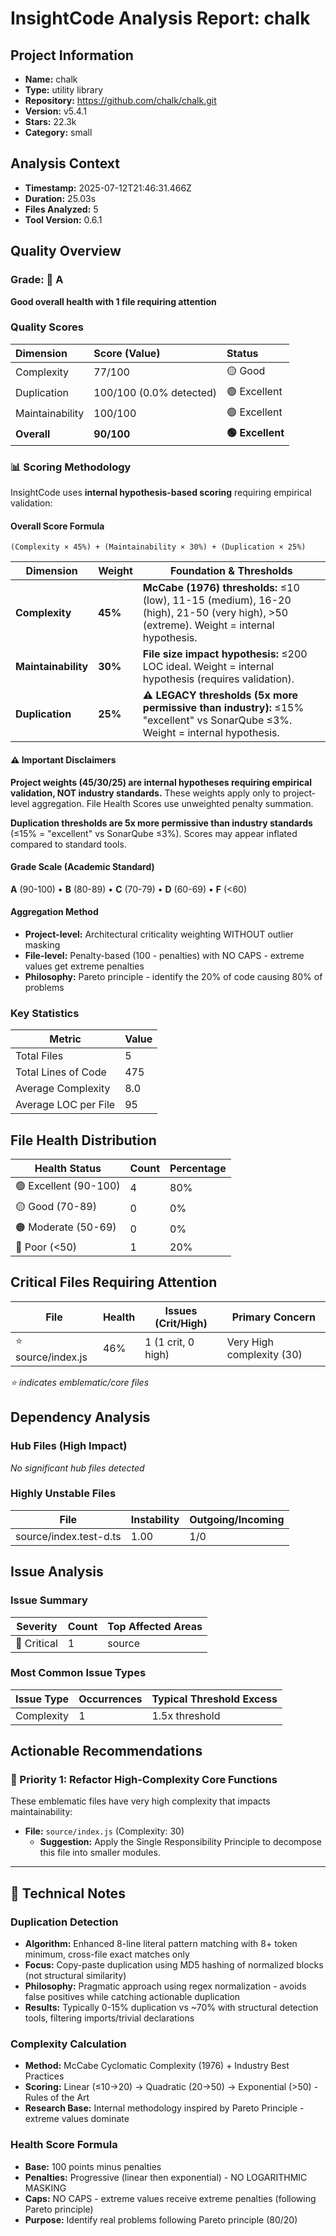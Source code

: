 # InsightCode Analysis Report: chalk

## Project Information

- **Name:** chalk
- **Type:** utility library
- **Repository:** https://github.com/chalk/chalk.git
- **Version:** v5.4.1
- **Stars:** 22.3k
- **Category:** small

## Analysis Context

- **Timestamp:** 2025-07-12T21:46:31.466Z
- **Duration:** 25.03s
- **Files Analyzed:** 5
- **Tool Version:** 0.6.1

## Quality Overview

### Grade: 🌟 **A**

**Good overall health with 1 file requiring attention**

### Quality Scores

| Dimension | Score (Value) | Status |
|:---|:---|:---|
| Complexity | 77/100 | 🟡 Good |
| Duplication | 100/100 (0.0% detected) | 🟢 Excellent |
| Maintainability | 100/100 | 🟢 Excellent |
| **Overall** | **90/100** | **🟢 Excellent** |

### 📊 Scoring Methodology

InsightCode uses **internal hypothesis-based scoring** requiring empirical validation:

#### Overall Score Formula
`(Complexity × 45%) + (Maintainability × 30%) + (Duplication × 25%)`

| Dimension | Weight | Foundation & Thresholds |
|-----------|--------|--------------------------|
| **Complexity** | **45%** | **McCabe (1976) thresholds:** ≤10 (low), 11-15 (medium), 16-20 (high), 21-50 (very high), >50 (extreme). Weight = internal hypothesis. |
| **Maintainability** | **30%** | **File size impact hypothesis:** ≤200 LOC ideal. Weight = internal hypothesis (requires validation). |
| **Duplication** | **25%** | **⚠️ LEGACY thresholds (5x more permissive than industry):** ≤15% "excellent" vs SonarQube ≤3%. Weight = internal hypothesis. |

#### ⚠️ Important Disclaimers
**Project weights (45/30/25) are internal hypotheses requiring empirical validation, NOT industry standards.** These weights apply only to project-level aggregation. File Health Scores use unweighted penalty summation.

**Duplication thresholds are 5x more permissive than industry standards** (≤15% = "excellent" vs SonarQube ≤3%). Scores may appear inflated compared to standard tools.

#### Grade Scale (Academic Standard)
**A** (90-100) • **B** (80-89) • **C** (70-79) • **D** (60-69) • **F** (<60)

#### Aggregation Method
- **Project-level:** Architectural criticality weighting WITHOUT outlier masking
- **File-level:** Penalty-based (100 - penalties) with NO CAPS - extreme values get extreme penalties
- **Philosophy:** Pareto principle - identify the 20% of code causing 80% of problems

### Key Statistics

| Metric | Value |
|--------|-------|
| Total Files | 5 |
| Total Lines of Code | 475 |
| Average Complexity | 8.0 |
| Average LOC per File | 95 |

## File Health Distribution

| Health Status | Count | Percentage |
|---------------|-------|------------|
| 🟢 Excellent (90-100) | 4 | 80% |
| 🟡 Good (70-89) | 0 | 0% |
| 🟠 Moderate (50-69) | 0 | 0% |
| 🔴 Poor (<50) | 1 | 20% |

## Critical Files Requiring Attention

| File | Health | Issues (Crit/High) | Primary Concern |
|------|--------|--------------------|----------------|
| ⭐ source/index.js | 46% | 1 (1 crit, 0 high) | Very High complexity (30) |

*⭐ indicates emblematic/core files*

## Dependency Analysis

### Hub Files (High Impact)

*No significant hub files detected*

### Highly Unstable Files

| File | Instability | Outgoing/Incoming |
|------|-------------|-------------------|
| source/index.test-d.ts | 1.00 | 1/0 |

## Issue Analysis

### Issue Summary

| Severity | Count | Top Affected Areas |
|----------|-------|-------------------|
| 🔴 Critical | 1 | source |

### Most Common Issue Types

| Issue Type | Occurrences | Typical Threshold Excess |
|------------|-------------|-------------------------|
| Complexity | 1 | 1.5x threshold |

## Actionable Recommendations

### 🔴 Priority 1: Refactor High-Complexity Core Functions

These emblematic files have very high complexity that impacts maintainability:

- **File:** `source/index.js` (Complexity: 30)
  - **Suggestion:** Apply the Single Responsibility Principle to decompose this file into smaller modules.


---
## 🔬 Technical Notes

### Duplication Detection
- **Algorithm:** Enhanced 8-line literal pattern matching with 8+ token minimum, cross-file exact matches only
- **Focus:** Copy-paste duplication using MD5 hashing of normalized blocks (not structural similarity)
- **Philosophy:** Pragmatic approach using regex normalization - avoids false positives while catching actionable duplication
- **Results:** Typically 0-15% duplication vs ~70% with structural detection tools, filtering imports/trivial declarations

### Complexity Calculation
- **Method:** McCabe Cyclomatic Complexity (1976) + Industry Best Practices
- **Scoring:** Linear (≤10→20) → Quadratic (20→50) → Exponential (>50) - Rules of the Art
- **Research Base:** Internal methodology inspired by Pareto Principle - extreme values dominate

### Health Score Formula
- **Base:** 100 points minus penalties
- **Penalties:** Progressive (linear then exponential) - NO LOGARITHMIC MASKING
- **Caps:** NO CAPS - extreme values receive extreme penalties (following Pareto principle)
- **Purpose:** Identify real problems following Pareto principle (80/20)
